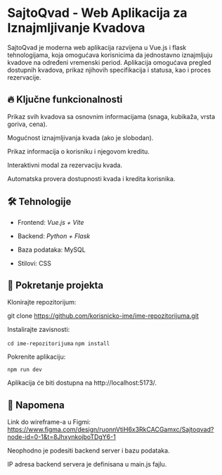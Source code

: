 # SajtoQvad - Web Aplikacija za Iznajmljivanje Kvadova

SajtoQvad je moderna web aplikacija razvijena u Vue.js i flask tehnologijama, koja omogućava korisnicima da jednostavno iznajmljuju kvadove na određeni vremenski period. Aplikacija omogućava pregled dostupnih kvadova, prikaz njihovih specifikacija i statusa, kao i proces rezervacije.

## 🔥 Ključne funkcionalnosti

Prikaz svih kvadova sa osnovnim informacijama (snaga, kubikaža, vrsta goriva, cena).

Mogućnost iznajmljivanja kvada (ako je slobodan).

Prikaz informacija o korisniku i njegovom kreditu.

Interaktivni modal za rezervaciju kvada.

Automatska provera dostupnosti kvada i kredita korisnika.

## 🛠 Tehnologije

- Frontend: _Vue.js + Vite_

- Backend: _Python + Flask_

- Baza podataka: MySQL

- Stilovi: CSS

## 🚀 Pokretanje projekta

Klonirajte repozitorijum:

git clone https://github.com/korisnicko-ime/ime-repozitorijuma.git

Instalirajte zavisnosti:

`cd ime-repozitorijuma`
`npm install`

Pokrenite aplikaciju:

`npm run dev`

Aplikacija će biti dostupna na http://localhost:5173/.

## 📌 Napomena

Link do wireframe-a u Figmi: https://www.figma.com/design/ruonnVtiH6x3RkCACGamxc/Sajtoqvad?node-id=0-1&t=8JhxynkojboTDgY6-1

Neophodno je podesiti backend server i bazu podataka.

IP adresa backend servera je definisana u main.js fajlu.
